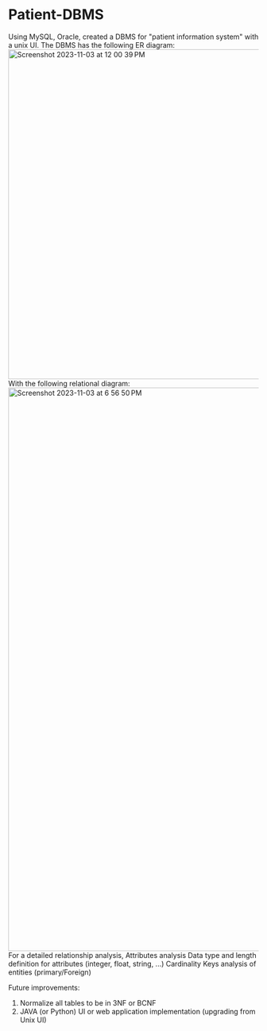 # Patient-DBMS
Using MySQL, Oracle, created a DBMS for "patient information system" with a unix UI. The DBMS has the following ER diagram:
<img width="664" alt="Screenshot 2023-11-03 at 12 00 39 PM" src="https://github.com/OzyKartike/Patient-DBMS/assets/64118528/8daeca88-769c-4b37-bc11-6c1b8bfa9b6e">
With the following relational diagram:
<img width="1134" alt="Screenshot 2023-11-03 at 6 56 50 PM" src="https://github.com/OzyKartike/Patient-DBMS/assets/64118528/aaa3b4d4-14c9-4d7c-a4c9-cf54bde4512a">
For a detailed relationship analysis, Attributes analysis
Data type and length definition for attributes (integer, float, string, ...) 
Cardinality
Keys analysis of entities (primary/Foreign)


Future improvements:
1. Normalize all tables to be in 3NF or BCNF
2. JAVA (or Python) UI or web application implementation (upgrading from Unix UI)
